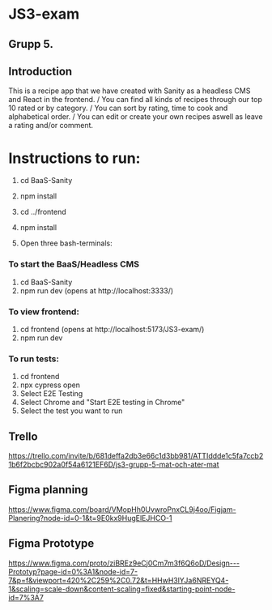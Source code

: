 # JS3-exam
## Grupp 5. 

## Introduction
This is a recipe app that we have created with Sanity as a headless CMS and React in the frontend. / You can find all kinds of recipes through our top 10 rated or by category. / You can sort by rating, time to cook and alphabetical order. / You can edit or create your own recipes aswell as leave a rating and/or comment.

# Instructions to run:
1. cd BaaS-Sanity
2. npm install
3. cd ../frontend
4. npm install

5. Open three bash-terminals:

### To start the BaaS/Headless CMS
1. cd BaaS-Sanity
2. npm run dev (opens at http://localhost:3333/)

### To view frontend:
1. cd frontend (opens at http://localhost:5173/JS3-exam/)
2. npm run dev

### To run tests:
1. cd frontend
2. npx cypress open
3. Select E2E Testing
4. Select Chrome and "Start E2E testing in Chrome"
5. Select the test you want to run 

## Trello 
https://trello.com/invite/b/681deffa2db3e66c1d3bb981/ATTIddde1c5fa7ccb21b6f2bcbc902a0f54a6121EF6D/js3-grupp-5-mat-och-ater-mat

## Figma planning
https://www.figma.com/board/VMopHh0UvwroPnxCL9j4oo/Figjam-Planering?node-id=0-1&t=9E0kx9HugElEJHCO-1

## Figma Prototype
https://www.figma.com/proto/ziBREz9eCj0Cm7m3f6Q6oD/Design---Prototyp?page-id=0%3A1&node-id=7-7&p=f&viewport=420%2C259%2C0.72&t=HHwH3lYJa6NREYQ4-1&scaling=scale-down&content-scaling=fixed&starting-point-node-id=7%3A7

